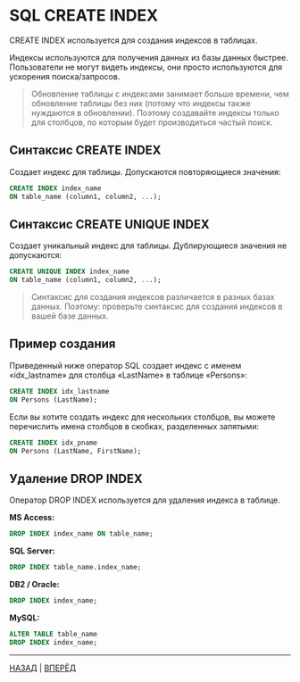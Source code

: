 # SQL CREATE INDEX

CREATE INDEX используется для создания индексов в таблицах.

Индексы используются для получения данных из базы данных быстрее. Пользователи не могут видеть индексы, они просто используются для ускорения поиска/запросов.

> Обновление таблицы с индексами занимает больше времени, чем обновление таблицы без них (потому что индексы также нуждаются в обновлении). Поэтому создавайте индексы только для столбцов, по которым будет производиться частый поиск.

## Синтаксис CREATE INDEX

Создает индекс для таблицы. Допускаются повторяющиеся значения:

``` SQL
CREATE INDEX index_name
ON table_name (column1, column2, ...);
```

## Синтаксис CREATE UNIQUE INDEX

Создает уникальный индекс для таблицы. Дублирующиеся значения не допускаются:

``` SQL
CREATE UNIQUE INDEX index_name
ON table_name (column1, column2, ...);
```

> Синтаксис для создания индексов различается в разных базах данных. Поэтому: проверьте синтаксис для создания индексов в вашей базе данных.

## Пример создания

Приведенный ниже оператор SQL создает индекс с именем «idx_lastname» для столбца «LastName» в таблице «Persons»:

``` SQL
CREATE INDEX idx_lastname
ON Persons (LastName);
```

Если вы хотите создать индекс для нескольких столбцов, вы можете перечислить имена столбцов в скобках, разделенных запятыми:

``` SQL
CREATE INDEX idx_pname
ON Persons (LastName, FirstName);
```

## Удаление DROP INDEX

Оператор DROP INDEX используется для удаления индекса в таблице.

**MS Access:**

``` SQL
DROP INDEX index_name ON table_name;
```

**SQL Server:**

``` SQL
DROP INDEX table_name.index_name;
```

**DB2 / Oracle:**

``` SQL
DROP INDEX index_name;
```

**MySQL:**

``` SQL
ALTER TABLE table_name
DROP INDEX index_name;
```
---

[НАЗАД](/SQL_DATABASE/SQL_DEFAULT.md)  | [ВПЕРЁД](/SQL_DATABASE/SQL_AUTO_INCREMENT.md)

